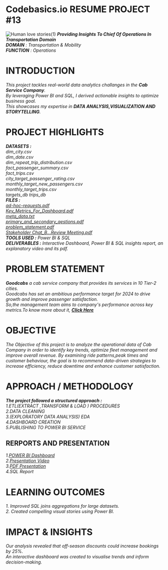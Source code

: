 # Codebasics.io RESUME PROJECT #13  
![Human love stories(1)](https://github.com/user-attachments/assets/9c5274c7-db3f-4e6e-80d1-67abb29f6351)
_**Providing Insights To Chief Of Operations In Transportation Domain**  
**DOMAIN**   :  Transportation & Mobility  
**FUNCTION** :  Operations_

# INTRODUCTION  
_This project tackles real-world data analytics challanges in the **_Cab Service Company_**.  
By leveraging Power BI and SQL, I derived actionable insights to optimize business goal.  
This showcases my expertise in **_DATA ANALYSIS,VISUALIZATION  AND  
STORYTELLING_**._

 # PROJECT HIGHLIGHTS  
 _**DATASETS :**  
 dim_city.csv  
 dim_date.csv  
 dim_repeat_trip_distribution.csv  
 fact_passenger_summary.csv  
 fact_trips.csv  
 city_target_passenger_rating.csv   
 monthly_target_new_passengers.csv  
 monthly_target_trips.csv  
 targets_db 
 trips_db  
 **FILES :**  
 [ad-hoc-requests.pdf](https://drive.google.com/file/d/16VjP50hI0V8rHCcxks_u8lcsCNnPEQDW/view?usp=drivesdk)   
 [Key_Metrics_For_Dashboard.pdf](https://drive.google.com/file/d/16YaXbcQkR1q6VmgoHGqiX04av4Gw0G8X/view?usp=drivesdk)   
 [meta_data.txt](https://drive.google.com/file/d/16lbBT_YDcUTajbTKxOI694XP5UONF157/view?usp=drivesdk)  
 [primary_and_secondary_qestions.pdf](https://drive.google.com/file/d/173C8UhIwltiggPgbG_yPDpPE4vbMUM_X/view?usp=drivesdk)   
 [problem_statement.pdf](https://drive.google.com/file/d/176umPeG0lGePy8TetWBUMCMwFEi823XX/view?usp=drivesdk)   
 [Stakeholder Chat_B...Review Meeting.pdf](https://drive.google.com/file/d/177a0IbWCLjTgEdpz9E2sh1m8G05NnFwA/view?usp=drivesdk)  
 **TOOLS USED :** Power BI & SQL  
 **DELIVERABLES :** Interactive Dashboard, Power BI & SQL insights report, an explanatory video and its pdf._ 

# PROBLEM STATEMENT  
_**Goodcabs** a cab service company that provides its services in 10 Tier-2 cities.  
Goodcabs has set an ambitious performance target for 2024 to drive growth and improve passenger satisfaction.  
So,the management team aims to company's performance across key metrics.To know more about it, [**Click Here**](https://drive.google.com/file/d/176umPeG0lGePy8TetWBUMCMwFEi823XX/view?usp=drivesdk)_

# OBJECTIVE
_The Objective of this project is to analyze the operational data of Cab Company in order to identify 
key trends, optimize fleet management and improve overall revenue. By examining ride patterns,peak times 
and customer behaviour, the goal is to recommend data-driven strategies to increase efficiency, reduce downtime 
and enhance customer satisfaction._

# APPROACH / METHODOLOGY
_**The project followed a structured approach :**_  
_1.ETL(EXTRACT ,TRANSFORM & LOAD ) PROCEDURES_  
_2.DATA CLEANING_  
_3.(EXPLORATORY DATA ANALYSIS) EDA_  
_4.DASHBOARD CREATION_  
_5.PUBLISHING TO POWER BI SERVICE_

## RERPORTS AND PRESENTATION 
_1.[POWER BI Dashboard](https://app.powerbi.com/view?r=eyJrIjoiOWUzZGQxNzYtZDE1YS00NjYyLThmY2QtNDdkYTEyOTdjNWU3IiwidCI6ImRmODY3OWNkLWE4MGUtNDVkOC05OWFjLWM4M2VkN2ZmOTVhMCJ9)_  
_2.[Presentation Video](https://drive.google.com/file/d/16A8oQG9qwqju-Ogz4EI6gviwUHrz7-eH/view?usp=drivesdk )_   
_3.[PDF Presentation](https://drive.google.com/file/d/16CIaVUBMriSBvv2jGj4mc9O2tHjkk8ln/view?usp=drivesdk )_   
_4.SQL Report_ 

# LEARNING  OUTCOMES 
_1. Improved SQL joins aggregations for large datasets._  
_2. Created compelling visual stories using Power BI._

# IMPACT & INSIGHTS  
_Our analysis revealed that off-season discounts could increase bookings by 25%.  
An interactive dashboard was created to visualise trends and inform decision-making._
